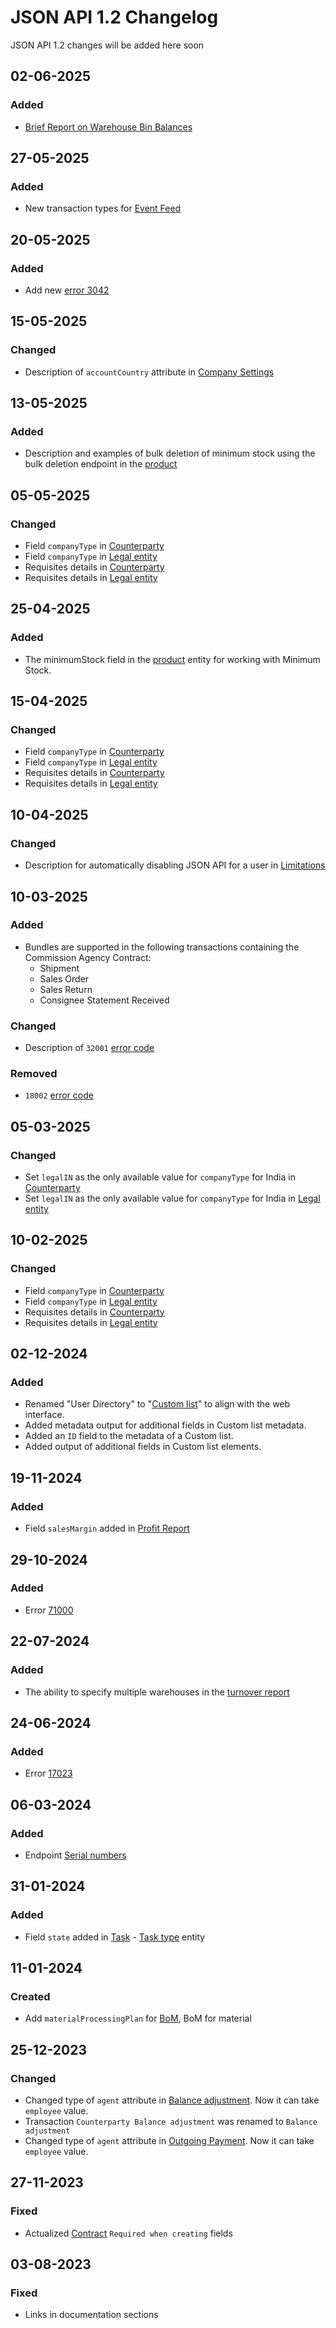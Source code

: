 # JSON API 1.2 Changelog

JSON API 1.2 changes will be added here soon

## 02-06-2025
### Added
- [Brief Report on Warehouse Bin Balances](https://dev.kladana.com/doc/api/remap/1.2/reports/#reports-stock-report-get-a-brief-report-on-warehouse-bin-balances)

## 27-05-2025
### Added
- New transaction types for [Event Feed](https://dev.kladana.com/doc/api/remap/1.2/dictionaries/#entities-event-feed)

## 20-05-2025
### Added
- Add new [error 3042](https://dev.kladana.com/doc/api/remap/1.2/#kladana-json-api-errors-common-validation-errors)

## 15-05-2025
### Changed
- Description of `accountCountry` attribute in [Company Settings](https://dev.kladana.com/doc/api/remap/1.2/dictionaries/#entities-company-settings)

## 13-05-2025
### Added
- Description and examples of bulk deletion of minimum stock using the bulk deletion endpoint in the [product](https://dev.kladana.com/doc/api/remap/1.2/dictionaries/#entities-product)

## 05-05-2025
### Changed
- Field `companyType` in [Counterparty](https://dev.kladana.com/doc/api/remap/1.2/dictionaries/#entities-counterparty-counterparties)
- Field `companyType` in [Legal entity](https://dev.kladana.com/doc/api/remap/1.2/dictionaries/#entities-entity-legal-entity)
- Requisites details in [Counterparty](https://dev.kladana.com/doc/api/remap/1.2/dictionaries/#entities-counterparty-counterparties)
- Requisites details in [Legal entity](https://dev.kladana.com/doc/api/remap/1.2/dictionaries/#entities-entity-legal-entity)

## 25-04-2025
### Added
- The minimumStock field in the [product](https://dev.kladana.com/doc/api/remap/1.2/dictionaries/#entities-product) entity for working with Minimum Stock.

## 15-04-2025
### Changed
- Field `companyType` in [Counterparty](https://dev.kladana.com/doc/api/remap/1.2/dictionaries/#entities-counterparty-counterparties)
- Field `companyType` in [Legal entity](https://dev.kladana.com/doc/api/remap/1.2/dictionaries/#entities-entity-legal-entity)
- Requisites details in [Counterparty](https://dev.kladana.com/doc/api/remap/1.2/dictionaries/#entities-counterparty-counterparties)
- Requisites details in [Legal entity](https://dev.kladana.com/doc/api/remap/1.2/dictionaries/#entities-entity-legal-entity)

## 10-04-2025
### Changed
- Description for automatically disabling JSON API for a user in [Limitations](https://dev.kladana.com/doc/api/remap/1.2/#kladana-json-api-limitations)

## 10-03-2025
### Added
- Bundles are supported in the following transactions containing the Commission Agency Contract:
  - Shipment
  - Sales Order
  - Sales Return
  - Consignee Statement Received

### Changed
- Description of `32001` [error code](https://dev.kladana.com/doc/api/remap/1.2/index.html#kladana-json-api-errors-error-codes-for-contracts)

### Removed
- `18002` [error code](https://dev.kladana.com/doc/api/remap/1.2/index.html#kladana-json-api-errors-error-codes-for-sales-and-shipments)

## 05-03-2025
### Changed
- Set `legalIN` as the only available value for `companyType` for India in [Counterparty](https://dev.kladana.com/doc/api/remap/1.2/dictionaries/#entities-counterparty-counterparties-counterparty-type)
- Set `legalIN` as the only available value for `companyType` for India in [Legal entity](https://dev.kladana.com/doc/api/remap/1.2/dictionaries/#entities-entity-legal-entity-legal-entity-type)

## 10-02-2025
### Changed
- Field `companyType` in [Counterparty](https://dev.kladana.com/doc/api/remap/1.2/dictionaries/#entities-counterparty-counterparties)
- Field `companyType` in [Legal entity](https://dev.kladana.com/doc/api/remap/1.2/dictionaries/#entities-entity-legal-entity)
- Requisites details in [Counterparty](https://dev.kladana.com/doc/api/remap/1.2/dictionaries/#entities-counterparty-counterparties)
- Requisites details in [Legal entity](https://dev.kladana.com/doc/api/remap/1.2/dictionaries/#entities-entity-legal-entity)

## 02-12-2024
### Added
- Renamed "User Directory" to "[Custom list](https://dev.kladana.com/doc/api/remap/1.2/dictionaries/#entities-custom-list)" to align with the web interface.
- Added metadata output for additional fields in Custom list metadata.
- Added an `ID` field to the metadata of a Custom list.
- Added output of additional fields in Custom list elements.

## 19-11-2024
### Added
- Field `salesMargin` added in [Profit Report](https://dev.kladana.com/doc/api/remap/1.2/reports/#reports-profit-report)

## 29-10-2024
### Added
- Error [71000](https://dev.kladana.com/doc/api/remap/1.2/#kladana-json-api-errors-error-codes-for-series)

## 22-07-2024
### Added
- The ability to specify multiple warehouses in the [turnover report](https://dev.kladana.com/doc/api/remap/1.2/reports/#reports-stock-movement-report)

## 24-06-2024
### Added
- Error [17023](https://dev.kladana.com/doc/api/remap/1.2/#kladana-json-api-errors-error-codes-for-documents)

## 06-03-2024
### Added
- Endpoint [Serial numbers](https://dev.kladana.com/doc/api/remap/1.2/dictionaries/#entities-serial-number)

## 31-01-2024
### Added
- Field `state` added in [Task](https://dev.kladana.com/doc/api/remap/1.2/dictionaries/#entities-task) - [Task type](https://dev.kladana.com/doc/api/remap/1.2/dictionaries/#entities-task-task-type) entity

## 11-01-2024
### Created
- Add `materialProcessingPlan` for [BoM](https://dev.kladana.com/doc/api/remap/1.2/dictionaries/#entities-bills-of-materials), BoM for material

## 25-12-2023
### Changed
- Changed type of `agent` attribute in [Balance adjustment](https://dev.kladana.com/doc/api/remap/1.2/documents/#transactions-balance-adjustment). Now it can take `employee` value.
- Transaction `Counterparty Balance adjustment` was renamed to `Balance adjustment`
- Changed type of `agent` attribute in [Outgoing Payment](https://dev.kladana.com/doc/api/remap/1.2/documents/#transactions-outgoing-payment). Now it can take `employee` value.

## 27-11-2023
### Fixed
- Actualized [Contract](https://dev.kladana.com/doc/api/remap/1.2/dictionaries/#entities-contract) `Required when creating` fields

## 03-08-2023
### Fixed
- Links in documentation sections
